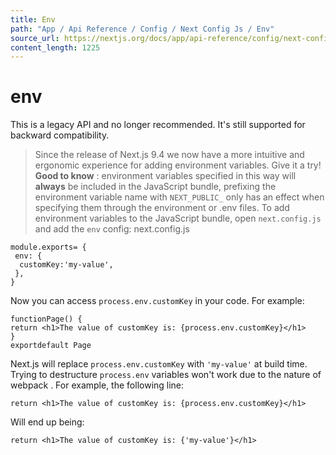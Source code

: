 ```yaml
---
title: Env
path: "App / Api Reference / Config / Next Config Js / Env"
source_url: https://nextjs.org/docs/app/api-reference/config/next-config-js/env
content_length: 1225
---
```


# env
This is a legacy API and no longer recommended. It's still supported for backward compatibility.
> Since the release of Next.js 9.4 we now have a more intuitive and ergonomic experience for adding environment variables. Give it a try!
> **Good to know** : environment variables specified in this way will **always** be included in the JavaScript bundle, prefixing the environment variable name with `NEXT_PUBLIC_` only has an effect when specifying them through the environment or .env files.
To add environment variables to the JavaScript bundle, open `next.config.js` and add the `env` config:
next.config.js
```
module.exports= {
 env: {
  customKey:'my-value',
 },
}
```

Now you can access `process.env.customKey` in your code. For example:
```
functionPage() {
return <h1>The value of customKey is: {process.env.customKey}</h1>
}
exportdefault Page
```

Next.js will replace `process.env.customKey` with `'my-value'` at build time. Trying to destructure `process.env` variables won't work due to the nature of webpack .
For example, the following line:
```
return <h1>The value of customKey is: {process.env.customKey}</h1>
```

Will end up being:
```
return <h1>The value of customKey is: {'my-value'}</h1>
```
